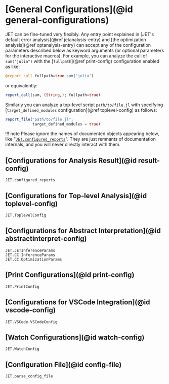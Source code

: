 # [General Configurations](@id general-configurations)

JET can be fine-tuned very flexibly.
Any entry point explained in [JET's default error analysis](@ref jetanalysis-entry) and [the optimization analysis](@ref optanalysis-entry)
can accept any of the configuration parameters described below as keyword arguments (or optional parameters for the interactive macros).
For example, you can analyze the call of `sum("julia")` with the [`fullpath`](@ref print-config) configuration enabled as like:
```julia
@report_call fullpath=true sum("julia")
```
or equivalently:
```julia
report_call(sum, (String,); fullpath=true)
```
Similarly you can analyze a top-level script `path/to/file.jl` with specifying [`target_defined_modules` configuration](@ref toplevel-config) as follows:
```julia
report_file("path/to/file.jl";
            target_defined_modules = true)
```

!!! note
    Please ignore the names of documented objects appearing below, like "[`JET.configured_reports`](@ref)".
    They are just remnants of documentation internals, and you will never directly interact with them.


## [Configurations for Analysis Result](@id result-config)

```@docs
JET.configured_reports
```

## [Configurations for Top-level Analysis](@id toplevel-config)

```@docs
JET.ToplevelConfig
```

## [Configurations for Abstract Interpretation](@id abstractinterpret-config)

```@docs
JET.JETInferenceParams
JET.CC.InferenceParams
JET.CC.OptimizationParams
```

## [Print Configurations](@id print-config)

```@docs
JET.PrintConfig
```

## [Configurations for VSCode Integration](@id vscode-config)

```@docs
JET.VSCode.VSCodeConfig
```

## [Watch Configurations](@id watch-config)

```@docs
JET.WatchConfig
```

## [Configuration File](@id config-file)

```@docs
JET.parse_config_file
```
